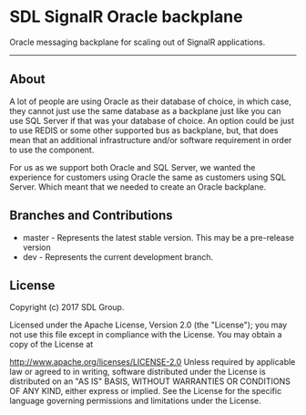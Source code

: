 SDL SignalR Oracle backplane
=====================


Oracle messaging backplane for scaling out of SignalR applications.

----------


About
-------------

A lot of people are using Oracle as their database of choice, in which case, they cannot just use the same database as a backplane just like you can use SQL Server if that was your database of choice. An option could be just to use REDIS or some other supported bus as backplane, but, that does mean that an additional infrastructure and/or software requirement in order to use the component.

For us as we support both Oracle and SQL Server, we wanted the experience for customers using Oracle the same as customers using SQL Server. Which meant that we needed to create an Oracle backplane.

Branches and Contributions
-------------
* master - Represents the latest stable version. This may be a pre-release version
* dev - Represents the current development branch.

License
-------------

Copyright (c) 2017 SDL Group.

Licensed under the Apache License, Version 2.0 (the "License"); you may not use this file except in compliance with the License. You may obtain a copy of the License at

http://www.apache.org/licenses/LICENSE-2.0
Unless required by applicable law or agreed to in writing, software distributed under the License is distributed on an "AS IS" BASIS, WITHOUT WARRANTIES OR CONDITIONS OF ANY KIND, either express or implied. See the License for the specific language governing permissions and limitations under the License.